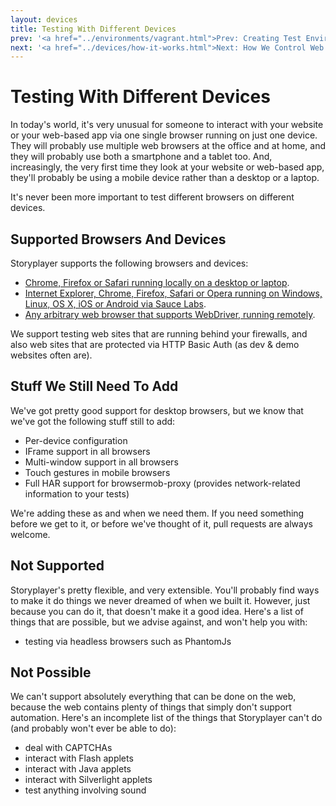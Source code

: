```yaml
---
layout: devices
title: Testing With Different Devices
prev: '<a href="../environments/vagrant.html">Prev: Creating Test Environments Using Vagrant</a>'
next: '<a href="../devices/how-it-works.html">Next: How We Control Web Browsers</a>'
---
```


# Testing With Different Devices

In today's world, it's very unusual for someone to interact with your website or your web-based app via one single browser running on just one device.  They will probably use multiple web browsers at the office and at home, and they will probably use both a smartphone and a tablet too.  And, increasingly, the very first time they look at your website or web-based app, they'll probably be using a mobile device rather than a desktop or a laptop.

It's never been more important to test different browsers on different devices.

## Supported Browsers And Devices

Storyplayer supports the following browsers and devices:

* [Chrome, Firefox or Safari running locally on a desktop or laptop](localbrowser.html).
* [Internet Explorer, Chrome, Firefox, Safari or Opera running on Windows, Linux, OS X, iOS or Android via Sauce Labs](saucelabs.html).
* [Any arbitrary web browser that supports WebDriver, running remotely](remotewebdriver.html).

We support testing web sites that are running behind your firewalls, and also web sites that are protected via HTTP Basic Auth (as dev & demo websites often are).

## Stuff We Still Need To Add

We've got pretty good support for desktop browsers, but we know that we've got the following stuff still to add:

* Per-device configuration
* IFrame support in all browsers
* Multi-window support in all browsers
* Touch gestures in mobile browsers
* Full HAR support for browsermob-proxy (provides network-related information to your tests)

We're adding these as and when we need them.  If you need something before we get to it, or before we've thought of it, pull requests are always welcome.

## Not Supported

Storyplayer's pretty flexible, and very extensible.  You'll probably find ways to make it do things we never dreamed of when we built it.  However, just because you can do it, that doesn't make it a good idea.  Here's a list of things that are possible, but we advise against, and won't help you with:

* testing via headless browsers such as PhantomJs

## Not Possible

We can't support absolutely everything that can be done on the web, because the web contains plenty of things that simply don't support automation.  Here's an incomplete list of the things that Storyplayer can't do (and probably won't ever be able to do):

* deal with CAPTCHAs
* interact with Flash applets
* interact with Java applets
* interact with Silverlight applets
* test anything involving sound
